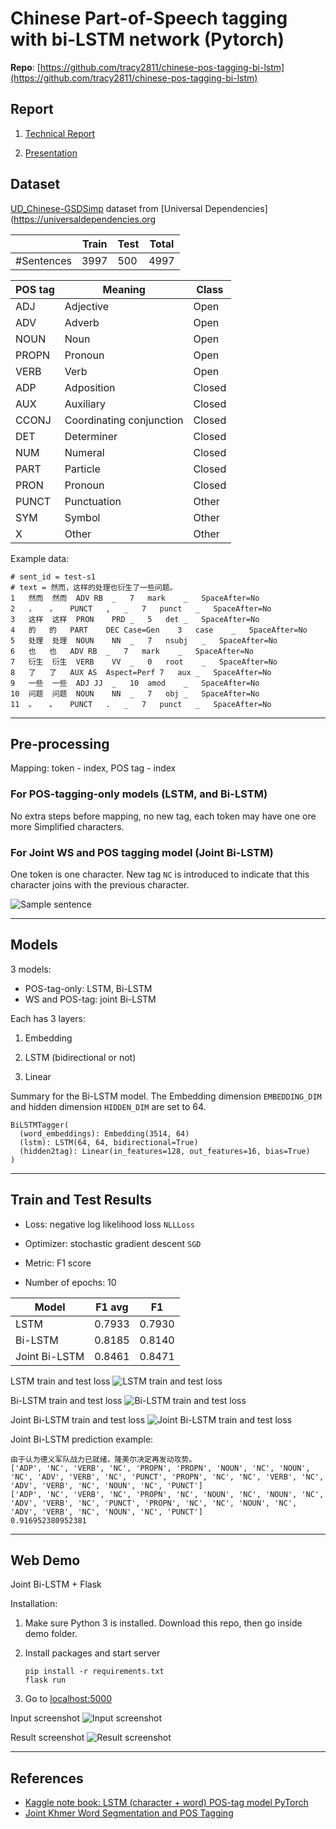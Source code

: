 # Chinese Part-of-Speech tagging with bi-LSTM network (Pytorch)

**Repo**: [https://github.com/tracy2811/chinese-pos-tagging-bi-lstm](https://github.com/tracy2811/chinese-pos-tagging-bi-lstm)

## Report

1. [Technical Report](./report/d2.md)

1. [Presentation](./report/presentation.pdf)

## Dataset

[UD_Chinese-GSDSimp](https://github.com/UniversalDependencies/UD_Chinese-GSDSimp/tree/master) dataset from [Universal Dependencies](https://universaldependencies.org

|            | Train | Test | Total |
| ---------- | ----- | ---- | ----- |
| #Sentences | 3997  | 500  | 4997  |

| POS tag | Meaning                  | Class  |
| ------- | ------------------------ | ------ |
| ADJ     | Adjective                | Open   |
| ADV     | Adverb                   | Open   |
| NOUN    | Noun                     | Open   |
| PROPN   | Pronoun                  | Open   |
| VERB    | Verb                     | Open   |
| ADP     | Adposition               | Closed |
| AUX     | Auxiliary                | Closed |
| CCONJ   | Coordinating conjunction | Closed |
| DET     | Determiner               | Closed |
| NUM     | Numeral                  | Closed |
| PART    | Particle                 | Closed |
| PRON    | Pronoun                  | Closed |
| PUNCT   | Punctuation              | Other  |
| SYM     | Symbol                   | Other  |
| X       | Other                    | Other  |

Example data:

```
# sent_id = test-s1
# text = 然而，这样的处理也衍生了一些问题。
1	然而	然而	ADV	RB	_	7	mark	_	SpaceAfter=No
2	，	，	PUNCT	,	_	7	punct	_	SpaceAfter=No
3	这样	这样	PRON	PRD	_	5	det	_	SpaceAfter=No
4	的	的	PART	DEC	Case=Gen	3	case	_	SpaceAfter=No
5	处理	处理	NOUN	NN	_	7	nsubj	_	SpaceAfter=No
6	也	也	ADV	RB	_	7	mark	_	SpaceAfter=No
7	衍生	衍生	VERB	VV	_	0	root	_	SpaceAfter=No
8	了	了	AUX	AS	Aspect=Perf	7	aux	_	SpaceAfter=No
9	一些	一些	ADJ	JJ	_	10	amod	_	SpaceAfter=No
10	问题	问题	NOUN	NN	_	7	obj	_	SpaceAfter=No
11	。	。	PUNCT	.	_	7	punct	_	SpaceAfter=No
```

---

## Pre-processing

Mapping: token - index, POS tag - index

### For POS-tagging-only models (LSTM, and Bi-LSTM)

No extra steps before mapping, no new tag, each token may have one ore more Simplified characters.

### For Joint WS and POS tagging model (Joint Bi-LSTM)

One token is one character. New tag `NC` is introduced to indicate that this character joins with the previous character.

![Sample sentence](./report/sample-sentence.png)

---

## Models

3 models:

- POS-tag-only: LSTM, Bi-LSTM
- WS and POS-tag: joint Bi-LSTM

Each has 3 layers:

1. Embedding

1. LSTM (bidirectional or not)

1. Linear

Summary for the Bi-LSTM model. The Embedding dimension `EMBEDDING_DIM` and hidden dimension `HIDDEN_DIM` are set to 64.

```
BiLSTMTagger(
  (word_embeddings): Embedding(3514, 64)
  (lstm): LSTM(64, 64, bidirectional=True)
  (hidden2tag): Linear(in_features=128, out_features=16, bias=True)
)
```

---

## Train and Test Results

- Loss: negative log likelihood loss `NLLLoss`

- Optimizer: stochastic gradient descent `SGD`

- Metric: F1 score

- Number of epochs: 10

| Model         | F1 avg | F1     |
| ------------- | ------ | ------ |
| LSTM          | 0.7933 | 0.7930 |
| Bi-LSTM       | 0.8185 | 0.8140 |
| Joint Bi-LSTM | 0.8461 | 0.8471 |

LSTM train and test loss
![LSTM train and test loss](./report/LSTM_Loss.svg)

Bi-LSTM train and test loss
![Bi-LSTM train and test loss](./report/BiLSTM_Loss.svg)

Joint Bi-LSTM train and test loss
![Joint Bi-LSTM train and test loss](./report/JointBiLSTM_Loss.svg)

Joint Bi-LSTM prediction example:

```
由于认为德义军队战力已就绪，隆美尔决定再发动攻势。
['ADP', 'NC', 'VERB', 'NC', 'PROPN', 'PROPN', 'NOUN', 'NC', 'NOUN', 'NC', 'ADV', 'VERB', 'NC', 'PUNCT', 'PROPN', 'NC', 'NC', 'VERB', 'NC', 'ADV', 'VERB', 'NC', 'NOUN', 'NC', 'PUNCT']
['ADP', 'NC', 'VERB', 'NC', 'PROPN', 'NC', 'NOUN', 'NC', 'NOUN', 'NC', 'ADV', 'VERB', 'NC', 'PUNCT', 'PROPN', 'NC', 'NC', 'NOUN', 'NC', 'ADV', 'VERB', 'NC', 'NOUN', 'NC', 'PUNCT']
0.916952380952381
```

---

## Web Demo

Joint Bi-LSTM + Flask

Installation:

1. Make sure Python 3 is installed. Download this repo, then go inside demo folder.

1. Install packages and start server

   ```
   pip install -r requirements.txt
   flask run
   ```

1. Go to [localhost:5000](localhost:5000)

Input screenshot
![Input screenshot](./report/demo-input.png)

Result screenshot
![Result screenshot](./report/demo-result.png)

---

## References

- [Kaggle note book: LSTM (character + word) POS-tag model PyTorch ](https://www.kaggle.com/krishanudb/lstm-character-word-pos-tag-model-pytorch)
- [Joint Khmer Word Segmentation and POS Tagging](https://towardsdatascience.com/joint-khmer-word-segmentation-and-pos-tagging-cad650e78d30)
